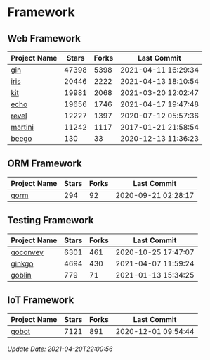 # Framework

## Web Framework
| Project Name | Stars | Forks | Last Commit |
| ------------ | ----- | ----- | ----------- |
| [gin](https://github.com/gin-gonic/gin) | 47398 | 5398 | 2021-04-11 16:29:34 |
| [iris](https://github.com/kataras/iris) | 20446 | 2222 | 2021-04-13 18:10:54 |
| [kit](https://github.com/go-kit/kit) | 19981 | 2068 | 2021-03-20 12:02:47 |
| [echo](https://github.com/labstack/echo) | 19656 | 1746 | 2021-04-17 19:47:48 |
| [revel](https://github.com/revel/revel) | 12227 | 1397 | 2020-07-12 05:57:36 |
| [martini](https://github.com/go-martini/martini) | 11242 | 1117 | 2017-01-21 21:58:54 |
| [beego](https://github.com/astaxie/beego) | 130 | 33 | 2020-12-13 11:36:23 |

## ORM Framework
| Project Name | Stars | Forks | Last Commit |
| ------------ | ----- | ----- | ----------- |
| [gorm](https://github.com/jinzhu/gorm) | 294 | 92 | 2020-09-21 02:28:17 |

## Testing Framework
| Project Name | Stars | Forks | Last Commit |
| ------------ | ----- | ----- | ----------- |
| [goconvey](https://github.com/smartystreets/goconvey) | 6301 | 461 | 2020-10-25 17:47:07 |
| [ginkgo](https://github.com/onsi/ginkgo) | 4694 | 430 | 2021-04-07 11:59:24 |
| [goblin](https://github.com/franela/goblin) | 779 | 71 | 2021-01-13 15:34:25 |

## IoT Framework
| Project Name | Stars | Forks | Last Commit |
| ------------ | ----- | ----- | ----------- |
| [gobot](https://github.com/hybridgroup/gobot) | 7121 | 891 | 2020-12-01 09:54:44 |

*Update Date: 2021-04-20T22:00:56*
